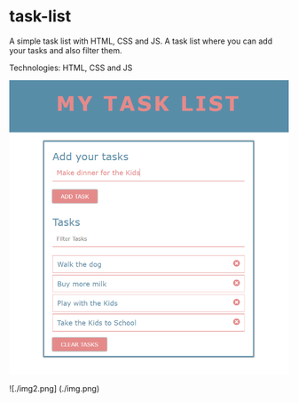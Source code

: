 # task-list

A simple task list with HTML, CSS and JS.
A task list where you can add your tasks and also filter them.

Technologies: HTML, CSS and JS

![./img.png](./img.png)

![./img2.png] (./img.png)
